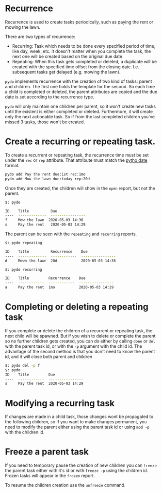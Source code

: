 # Recurrence

Recurrence is used to create tasks periodically, such as paying the rent or
mowing the lawn.

There are two types of recurrence:

* Recurring: Task which needs to be done every specified period of time, like
    day, week, etc. It doesn't matter when you complete the task, the next one
    will be created based on the original due date.
* Repeating: When this task gets completed or deleted, a duplicate will be
    created with the specified time offset from the closing date. I.e.
    subsequent tasks get delayed (e.g. mowing the lawn).

`pydo` implements recurrence with the creation of two kind of tasks: parent and
children. The first one holds the template for the second. So each time a child
is completed or deleted, the parent attributes are copied and the due date is
set according to the recurrence type.

`pydo` will only maintain one children per parent, so it won't create new tasks
until the existent is either completed or deleted. Furthermore, it will create
only the next actionable task. So if from the last completed children you've
missed 3 tasks, those won't be created.

# Create a recurring or repeating task.

To create a recurrent or repeating task, the recurrence time must be set under
the `rec` or `rep` attribute. That attribute must match the [pytho
date](dates.md) format.

```bash
pydo add Pay the rent due:1st rec:1mo
pydo add Mow the lawn due:today rep:20d
```

Once they are created, the children will show in the `open` report, but not the
parent.
```bash
$: pydo

ID    Title          Due
----  -------------  ----------------
f     Mow the lawn  2020-05-03 14:36
s     Pay the rent   2020-05-03 14:29
```

The parent can be seen with the `repeating` and `recurring` reports.

```bash
$: pydo repeating

ID    Title          Recurrence    Due
----  -------------  ------------  ----------------
d     Mown the lawn  20d           2020-05-03 14:36

$: pydo recurring

ID    Title         Recurrence    Due
----  ------------  ------------  ----------------
a     Pay the rent  1mo           2020-05-03 14:29
```

# Completing or deleting a repeating task

If you complete or delete the children of a recurrent or repeating task, the
next child will be spawned. But if you wish to delete or complete the parent so
no further children gets created, you can do either by calling `done` or `del`
with the parent task id, or with the `-p` argument with the child id. The
advantage of the second method is that you don't need to know the parent id, and
it will close both parent and children

```bash
$: pydo del -p f
$: pydo
ID    Title         Due
----  ------------  ----------------
s     Pay the rent  2020-05-03 14:29
```

# Modifying a recurring task

If changes are made in a child task, those changes wont be propagated to the
following children, so If you want to make changes permanent, you need to modify
the parent either using the parent task id or using `mod -p` with the children
id.

# Freeze a parent task

If you need to temporary pause the creation of new children you can `freeze` the
parent task either with it's id or with `freeze -p` using the children id.
Frozen tasks will appear in the `frozen` report.

To resume the children creation use the `unfreeze` command.
